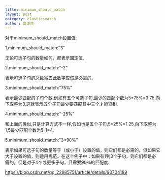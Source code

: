 ```yaml
---
title: minimum_should_match
layout: post
category: elasticsearch
author: 夏泽民
---
```

对于minimum_should_match设置值:

1.minimum_should_match:"3"

无论可选子句的数量如何，都表示固定值.

2.minimum_should_match:"-2"

表示可选子句的总数减去此数字应该是必需的。

3.minimum_should_match:"75%"

表示最少匹配的子句个数,例如有五个可选子句,最少的匹配个数为5*75%=3.75.向下取整为3,这就表示五个子句最少要匹配其中三个才能查到.

4.minimum_should_match:"-25%"

和上面的类似,只是计算方式不一样,假如也是五个子句,5*25%=1.25,向下取整为1,5最少匹配个数为5-1=4.

5.minimum_should_match:"3<90%"

表示如果可选子句的数量等于（或小于）设置的值，则它们都是必需的，但如果它大于设置的值，则适用规范。在这个例子中：如果有1到3个子句，则它们都是必需的，但是对于4个或更多子句，只需要90％的匹配度.
<!-- more -->
https://blog.csdn.net/qq_22985751/article/details/90704189